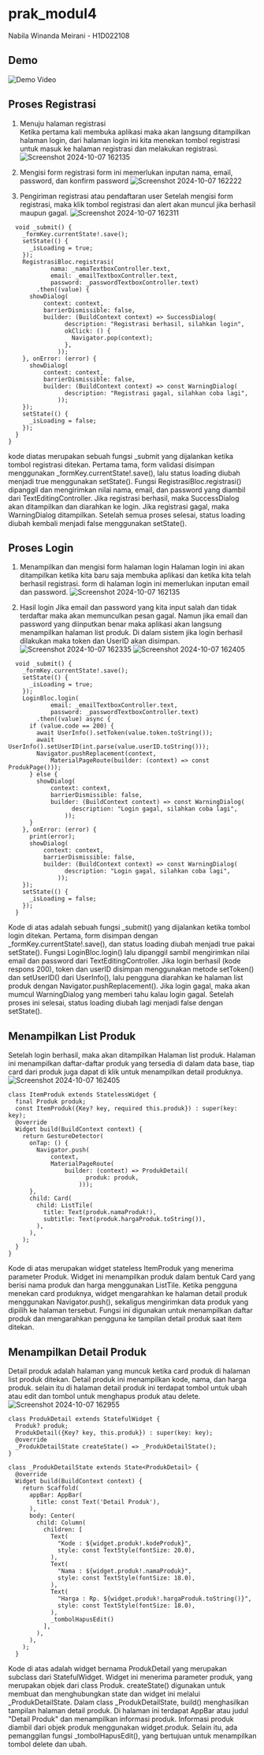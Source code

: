 # prak_modul4

Nabila Winanda Meirani - H1D022108

## Demo

![Demo Video](2024-10-07%2016-18-22.gif)


## Proses Registrasi 
1. Menuju halaman registrasi<br>
Ketika pertama kali membuka aplikasi maka akan langsung ditampilkan halaman login, dari halaman login ini kita menekan tombol registrasi untuk masuk ke halaman registrasi dan melakukan registrasi.
![Screenshot 2024-10-07 162135](https://github.com/user-attachments/assets/2a918426-3b06-406a-a2e0-7e6b55698bb9)

3. Mengisi form registrasi
form ini memerlukan inputan nama, email, password, dan konfirm password
![Screenshot 2024-10-07 162222](https://github.com/user-attachments/assets/7a6ed6e9-3d1f-4e31-b334-6840a5ac29fa)

4. Pengiriman registrasi atau pendaftaran user
Setelah mengisi form registrasi, maka klik tombol registrasi dan alert akan muncul jika berhasil maupun gagal.
![Screenshot 2024-10-07 162311](https://github.com/user-attachments/assets/b4041116-acc2-4d6e-a676-87bc4c23f997)

```
  void _submit() {
    _formKey.currentState!.save();
    setState(() {
      _isLoading = true;
    });
    RegistrasiBloc.registrasi(
            nama: _namaTextboxController.text,
            email: _emailTextboxController.text,
            password: _passwordTextboxController.text)
        .then((value) {
      showDialog(
          context: context,
          barrierDismissible: false,
          builder: (BuildContext context) => SuccessDialog(
                description: "Registrasi berhasil, silahkan login",
                okClick: () {
                  Navigator.pop(context);
                },
              ));
    }, onError: (error) {
      showDialog(
          context: context,
          barrierDismissible: false,
          builder: (BuildContext context) => const WarningDialog(
                description: "Registrasi gagal, silahkan coba lagi",
              ));
    });
    setState(() {
      _isLoading = false;
    });
  }
}
```

kode diatas merupakan sebuah fungsi _submit yang dijalankan ketika tombol registrasi ditekan. Pertama tama, form validasi disimpan menggunakan _formKey.currentState!.save(), lalu status loading diubah menjadi true menggunakan setState(). Fungsi RegistrasiBloc.registrasi() dipanggil dan mengirimkan nilai nama, email, dan password yang diambil dari TextEditingController. Jika registrasi berhasil, maka SuccessDialog akan ditampilkan dan diarahkan ke login. Jika registrasi gagal, maka WarningDialog ditampilkan. Setelah semua proses selesai, status loading diubah kembali menjadi false menggunakan setState().


## Proses Login
1. Menampilkan dan mengisi form halaman login
Halaman login ini akan ditampilkan ketika kita baru saja membuka aplikasi dan ketika kita telah berhasil registrasi. form di halaman login ini memerlukan inputan email dan password. 
![Screenshot 2024-10-07 162135](https://github.com/user-attachments/assets/d9d5c24b-1660-43cf-83ab-8a4849ab6254)


2. Hasil login
Jika email dan password yang kita input salah dan tidak terdaftar maka akan memunculkan pesan gagal. Namun jika email dan password yang diinputkan benar maka aplikasi akan langsung menampilkan halaman list produk. Di dalam sistem jika login berhasil dilakukan maka token dan UserID akan disimpan.
![Screenshot 2024-10-07 162335](https://github.com/user-attachments/assets/8ca1697e-b415-4379-be0d-c8cbb0c3dd80)
![Screenshot 2024-10-07 162405](https://github.com/user-attachments/assets/7d09a7d6-7d3b-4687-88b5-4f681c2be6d5)


```
  void _submit() {
    _formKey.currentState!.save();
    setState(() {
      _isLoading = true;
    });
    LoginBloc.login(
            email: _emailTextboxController.text,
            password: _passwordTextboxController.text)
        .then((value) async {
      if (value.code == 200) {
        await UserInfo().setToken(value.token.toString());
        await UserInfo().setUserID(int.parse(value.userID.toString()));
        Navigator.pushReplacement(context,
            MaterialPageRoute(builder: (context) => const ProdukPage()));
      } else {
        showDialog(
            context: context,
            barrierDismissible: false,
            builder: (BuildContext context) => const WarningDialog(
                  description: "Login gagal, silahkan coba lagi",
                ));
      }
    }, onError: (error) {
      print(error);
      showDialog(
          context: context,
          barrierDismissible: false,
          builder: (BuildContext context) => const WarningDialog(
                description: "Login gagal, silahkan coba lagi",
              ));
    });
    setState(() {
      _isLoading = false;
    });
  }
```

Kode di atas adalah sebuah fungsi _submit() yang dijalankan ketika tombol login ditekan. Pertama, form disimpan dengan _formKey.currentState!.save(), dan status loading diubah menjadi true pakai setState(). Fungsi LoginBloc.login() lalu dipanggil sambil mengirimkan nilai email dan password dari TextEditingController. Jika login berhasil (kode respons 200), token dan userID disimpan menggunakan metode setToken() dan setUserID() dari UserInfo(), lalu pengguna diarahkan ke halaman list produk dengan Navigator.pushReplacement(). Jika login gagal, maka akan mumcul WarningDialog yang memberi tahu kalau login gagal. Setelah proses ini selesai, status loading diubah lagi menjadi false dengan setState().


## Menampilkan List Produk
Setelah login berhasil, maka akan ditampilkan Halaman list produk. Halaman ini menampilkan daftar-daftar produk yang tersedia di dalam data base, tiap card dari produk juga dapat di klik untuk menampilkan detail produknya.
![Screenshot 2024-10-07 162405](https://github.com/user-attachments/assets/5c2410f2-0907-4ce7-8ae4-bccda8c4c7e7)

```
class ItemProduk extends StatelessWidget {
  final Produk produk;
  const ItemProduk({Key? key, required this.produk}) : super(key: key);
  @override
  Widget build(BuildContext context) {
    return GestureDetector(
      onTap: () {
        Navigator.push(
            context,
            MaterialPageRoute(
                builder: (context) => ProdukDetail(
                      produk: produk,
                    )));
      },
      child: Card(
        child: ListTile(
          title: Text(produk.namaProduk!),
          subtitle: Text(produk.hargaProduk.toString()),
        ),
      ),
    );
  }
}
```

Kode di atas merupakan widget stateless ItemProduk yang menerima parameter Produk. Widget ini menampilkan produk dalam bentuk Card yang berisi nama produk dan harga menggunakan ListTile. Ketika pengguna menekan card produknya, widget mengarahkan ke halaman detail produk menggunakan Navigator.push(), sekaligus mengirimkan data produk yang dipilih ke halaman tersebut. Fungsi ini digunakan untuk menampilkan daftar produk dan mengarahkan pengguna ke tampilan detail produk saat item ditekan.


## Menampilkan Detail Produk
Detail produk adalah halaman yang muncuk ketika card produk di halaman list produk ditekan. Detail produk ini menampilkan kode, nama, dan harga produk. selain itu di halaman detail produk ini terdapat tombol untuk ubah atau edit dan tombol untuk menghapus produk atau delete.
![Screenshot 2024-10-07 162955](https://github.com/user-attachments/assets/4b7c5545-8dcf-4076-b4b2-e7098c74000a)

```
class ProdukDetail extends StatefulWidget {
  Produk? produk;
  ProdukDetail({Key? key, this.produk}) : super(key: key);
  @override
  _ProdukDetailState createState() => _ProdukDetailState();
}

class _ProdukDetailState extends State<ProdukDetail> {
  @override
  Widget build(BuildContext context) {
    return Scaffold(
      appBar: AppBar(
        title: const Text('Detail Produk'),
      ),
      body: Center(
        child: Column(
          children: [
            Text(
              "Kode : ${widget.produk!.kodeProduk}",
              style: const TextStyle(fontSize: 20.0),
            ),
            Text(
              "Nama : ${widget.produk!.namaProduk}",
              style: const TextStyle(fontSize: 18.0),
            ),
            Text(
              "Harga : Rp. ${widget.produk!.hargaProduk.toString()}",
              style: const TextStyle(fontSize: 18.0),
            ),
            _tombolHapusEdit()
          ],
        ),
      ),
    );
  }
```

Kode di atas adalah widget bernama ProdukDetail yang merupakan subclass dari StatefulWidget. Widget ini menerima parameter produk, yang merupakan objek dari class Produk. createState() digunakan untuk membuat dan menghubungkan state dan widget ini melalui _ProdukDetailState. Dalam class _ProdukDetailState,  build() menghasilkan tampilan halaman detail produk. Di halaman ini terdapat AppBar atau judul "Detail Produk" dan menampilkan informasi produk. Informasi produk diambil dari objek produk menggunakan widget.produk. Selain itu, ada pemanggilan fungsi _tombolHapusEdit(), yang bertujuan untuk menampilkan tombol delete dan ubah.












